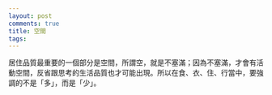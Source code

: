 ```yaml
---
layout: post
comments: true
title: 空間
tags: 
---
```

居住品質最重要的一個部分是空間，所謂空，就是不塞滿；因為不塞滿，才會有活動空間，反省跟思考的生活品質也才可能出現。所以在食、衣、住、行當中，要強調的不是「多」，而是「少」。

